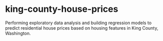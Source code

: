 # king-county-house-prices
Performing exploratory data analysis and building regression models to predict residential house prices based on housing features in King County, Washington.
